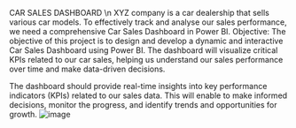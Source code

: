 CAR SALES DASHBOARD
\n
XYZ company is a car dealership that sells various car models. To
effectively track and analyse our sales performance, we need a comprehensive Car
Sales Dashboard in Power BI.
Objective: The objective of this project is to design and develop a dynamic and
interactive Car Sales Dashboard using Power BI. The dashboard will visualize critical
KPIs related to our car sales, helping us understand our sales performance over time
and make data-driven decisions.

The dashboard should provide real-time insights into key performance indicators
(KPIs) related to our sales data. This will enable  to make informed decisions,
monitor the progress, and identify trends and opportunities for growth.
![image](https://github.com/sang-22/myPBIportfolio/assets/60372274/335145f3-f916-46ea-add0-f8ffe5bd1e7c)

